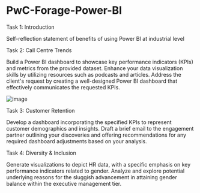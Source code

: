 # PwC-Forage-Power-BI

Task 1: Introduction

Self-reflection statement of benefits of using Power BI at industrial level

Task 2: Call Centre Trends

Build a Power BI dashboard to showcase key performance indicators (KPIs) and metrics from the provided dataset. Enhance your data visualization skills by utilizing resources such as podcasts and articles. Address the client's request by creating a well-designed Power BI dashboard that effectively communicates the requested KPIs.

![image](https://github.com/ynmhatre/PwC-Forage-Power-BI/assets/57178366/5e66be3c-4f9d-4efa-adf8-ae4d25069412)



Task 3: Customer Retention


Develop a dashboard incorporating the specified KPIs to represent customer demographics and insights. Draft a brief email to the engagement partner outlining your discoveries and offering recommendations for any required dashboard adjustments based on your analysis.

Task 4: Diversity & Inclusion

Generate visualizations to depict HR data, with a specific emphasis on key performance indicators related to gender. Analyze and explore potential underlying reasons for the sluggish advancement in attaining gender balance within the executive management tier.
